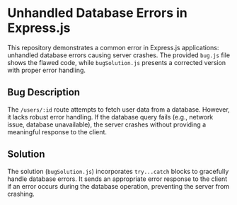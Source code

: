 # Unhandled Database Errors in Express.js

This repository demonstrates a common error in Express.js applications: unhandled database errors causing server crashes.  The provided `bug.js` file shows the flawed code, while `bugSolution.js` presents a corrected version with proper error handling.

## Bug Description
The `/users/:id` route attempts to fetch user data from a database.  However, it lacks robust error handling. If the database query fails (e.g., network issue, database unavailable), the server crashes without providing a meaningful response to the client.

## Solution
The solution (`bugSolution.js`) incorporates `try...catch` blocks to gracefully handle database errors.  It sends an appropriate error response to the client if an error occurs during the database operation, preventing the server from crashing.